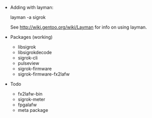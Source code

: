 * Adding with layman:

  layman -a sigrok

  See http://wiki.gentoo.org/wiki/Layman for info on using layman.

* Packages (working)
  * libsigrok
  * libsigrokdecode
  * sigrok-cli
  * pulseview
  * sigrok-firmware
  * sigrok-firmware-fx2lafw
* Todo
  * fx2lafw-bin
  * sigrok-meter
  * fpgalafw
  * meta package

